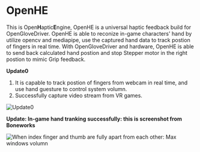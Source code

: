 # OpenHE
This is Open**H**aptic**E**ngine, OpenHE is a universal haptic feedback build for OpenGloveDriver. OpenHE is able to reconize in-game characters' hand by utilize opencv and mediapipe, use the captured hand data to track postion of fingers in real time. With OpenGloveDriver and hardware, OpenHE is able to send back calculated hand postion and stop Stepper motor in the right postion to mimic Grip feedback.

**Update0**

1.  It is capable to track postion of fingers from webcam in real time, and use hand guesture to control system volumn.
2.  Successfully capture video stream from VR games.

![Update0](https://github.com/RyanPiao/WindowCapture/blob/main/screenshots/WindowCapture.png)

**Update: In-game hand tranking successfully: this is screenshot from Boneworks**

![When index finger and thumb are fully apart from each other: Max windows volumn](https://github.com/RyanPiao/WindowCapture/blob/main/screenshots/in-game-hand-tranking.png)
